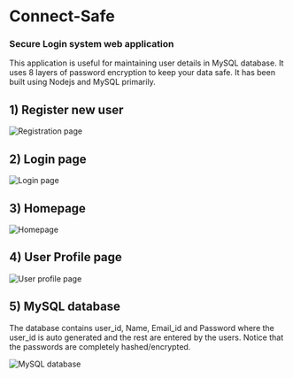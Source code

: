 # Connect-Safe
### Secure Login system web application 
This application is useful for maintaining user details in MySQL database. It uses 8 layers of password encryption to keep your data safe.
It has been built using Nodejs and MySQL primarily. 

## 1) Register new user
![Registration page](https://user-images.githubusercontent.com/64302371/108506795-61dbcb80-72df-11eb-91f6-02762e756e89.png)

## 2) Login page
![Login page](https://user-images.githubusercontent.com/64302371/108506804-64d6bc00-72df-11eb-902c-02859611aac1.png)

## 3) Homepage
![Homepage](https://user-images.githubusercontent.com/64302371/108506799-63a58f00-72df-11eb-8d20-5ed40b58dff8.png)

## 4) User Profile page
![User profile page](https://user-images.githubusercontent.com/64302371/108506802-643e2580-72df-11eb-8ace-75753d5fa738.png)

## 5) MySQL database
The database contains user_id, Name, Email_id and Password where the user_id is auto generated and the rest are entered by the users.
Notice that the passwords are completely hashed/encrypted.

![MySQL database](https://user-images.githubusercontent.com/64302371/108507016-baab6400-72df-11eb-9b00-29eacdabf30c.png)
